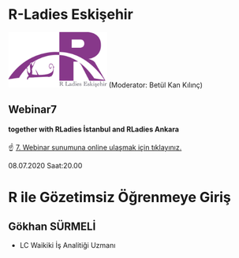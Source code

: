 # R-Ladies Eskişehir 

<img src="https://github.com/bkanx/R-Ladies-EskisehR-Stickers/blob/master/Init.png" width="200"> (Moderator: Betül Kan Kılınç)


## Webinar7

#### together with RLadies İstanbul and RLadies Ankara

:point_up:   [7. Webinar sunumuna online ulaşmak için tıklayınız.](https://bkanx.github.io/RLadiesEskisehir-Webinar6/)

08.07.2020 Saat:20.00

# R ile Gözetimsiz Öğrenmeye Giriş

## Gökhan SÜRMELİ

  
  - LC Waikiki İş Analitiği Uzmanı
